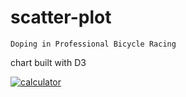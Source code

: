 # scatter-plot

`Doping in Professional Bicycle Racing`

chart built with D3 

[![calculator](https://img.shields.io/static/v1?label=scatterPlot&message=Live&color=gray&labelColor=green)](https://greekmido.github.io/scatter-plot/)
